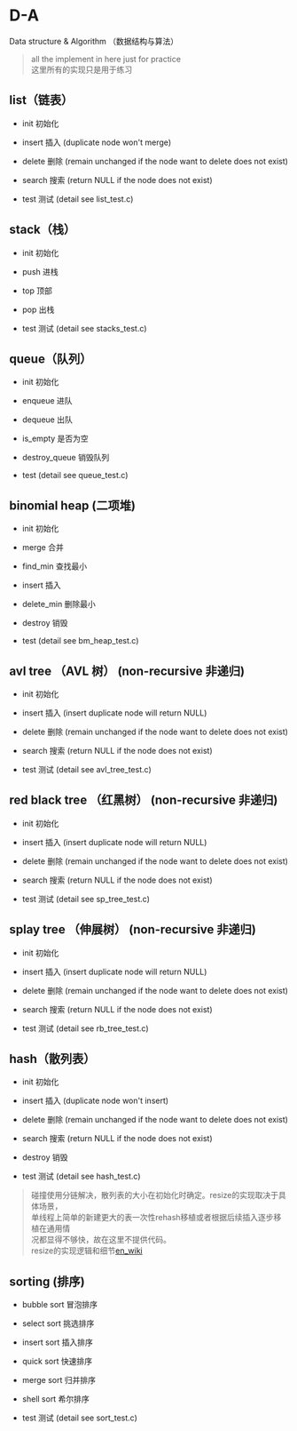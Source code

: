 # D-A
Data structure &amp; Algorithm （数据结构与算法）

>all the implement in here just for practice\
>这里所有的实现只是用于练习

## list（链表） 

- init 初始化

- insert 插入 (duplicate node won't merge)

- delete 删除 (remain unchanged if the node want to delete does not exist)

- search 搜索 (return NULL if the node does not exist)

- test 测试 (detail see list_test.c)

## stack（栈）

- init 初始化

- push 进栈

- top 顶部

- pop 出栈

- test 测试 (detail see stacks_test.c)

## queue（队列）

- init 初始化

- enqueue 进队

- dequeue 出队

- is_empty 是否为空

- destroy_queue 销毁队列

- test (detail see queue_test.c)

## binomial heap (二项堆)

- init 初始化

- merge 合并

- find_min 查找最小

- insert 插入

- delete_min 删除最小

- destroy 销毁

- test (detail see bm_heap_test.c)

## avl tree （AVL 树） (non-recursive 非递归)

- init 初始化

- insert 插入 (insert duplicate node will return NULL)

- delete 删除 (remain unchanged if the node want to delete does not exist)

- search 搜索 (return NULL if the node does not exist)

- test 测试 (detail see avl_tree_test.c)

## red black tree （红黑树） (non-recursive 非递归)

- init 初始化

- insert 插入 (insert duplicate node will return NULL)

- delete 删除 (remain unchanged if the node want to delete does not exist)

- search 搜索 (return NULL if the node does not exist)

- test 测试 (detail see sp_tree_test.c)

## splay tree （伸展树） (non-recursive 非递归)

- init 初始化

- insert 插入 (insert duplicate node will return NULL)

- delete 删除 (remain unchanged if the node want to delete does not exist)

- search 搜索 (return NULL if the node does not exist)

- test 测试 (detail see rb_tree_test.c)

## hash（散列表）

- init 初始化

- insert 插入 (duplicate node won't insert)

- delete 删除 (remain unchanged if the node want to delete does not exist)

- search 搜索 (return NULL if the node does not exist)

- destroy 销毁

- test 测试 (detail see hash_test.c)

>碰撞使用分链解决，散列表的大小在初始化时确定。resize的实现取决于具体场景，\
>单线程上简单的新建更大的表一次性rehash移植或者根据后续插入逐步移植在通用情\
>况都显得不够快，故在这里不提供代码。\
>resize的实现逻辑和细节[en_wiki](https://en.wikipedia.org/wiki/Hash_table#Dynamic_resizing)

## sorting (排序)

- bubble sort 冒泡排序

- select sort 挑选排序

- insert sort 插入排序

- quick sort 快速排序

- merge sort 归并排序

- shell sort 希尔排序

- test 测试 (detail see sort_test.c)
